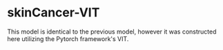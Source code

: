 # skinCancer-VIT
This model is identical to the previous model, however it was constructed here utilizing the Pytorch framework's VIT. 
